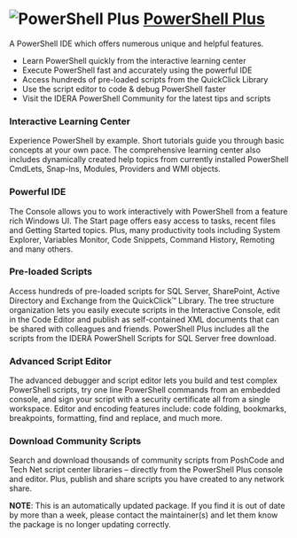 # ![PowerShell Plus](https://cdn.rawgit.com/pauby/ChocoPackages/2de2df9d/icons/powershellplus.png "PowerShell Plus") [PowerShell Plus](https://chocolatey.org/packages/powershellplus)

A PowerShell IDE which offers numerous unique and helpful features.

* Learn PowerShell quickly from the interactive learning center
* Execute PowerShell fast and accurately using the powerful IDE
* Access hundreds of pre-loaded scripts from the QuickClick Library
* Use the script editor to code &amp; debug PowerShell faster
* Visit the IDERA PowerShell Community for the latest tips and scripts

### Interactive Learning Center
Experience PowerShell by example. Short tutorials guide you through basic concepts at your own pace. The comprehensive learning center also includes dynamically created help topics from currently installed PowerShell CmdLets, Snap-Ins, Modules, Providers and WMI objects.

### Powerful IDE
The Console allows you to work interactively with PowerShell from a feature rich Windows UI. The Start page offers easy access to tasks, recent files and Getting Started topics. Plus, many productivity tools including System Explorer, Variables Monitor, Code Snippets, Command History, Remoting and many others.

### Pre-loaded Scripts
Access hundreds of pre-loaded scripts for SQL Server, SharePoint, Active Directory and Exchange from the QuickClick™ Library. The tree structure organization lets you easily execute scripts in the Interactive Console, edit in the Code Editor and publish as self-contained XML documents that can be shared with colleagues and friends. PowerShell Plus includes all the scripts from the IDERA PowerShell Scripts for SQL Server free download.

### Advanced Script Editor
The advanced debugger and script editor lets you build and test complex PowerShell scripts, try one line PowerShell commands from an embedded console, and sign your script with a security certificate all from a single workspace. Editor and encoding features include: code folding, bookmarks, breakpoints, formatting, find and replace, and much more.

### Download Community Scripts
Search and download thousands of community scripts from PoshCode and Tech Net script center libraries – directly from the PowerShell Plus console and editor. Plus, publish and share scripts you have created to any network share.

**NOTE**: This is an automatically updated package. If you find it is out of date by more than a week, please contact the maintainer(s) and let them know the package is no longer updating correctly.